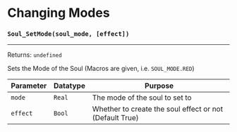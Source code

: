 # Changing Modes

### `Soul_SetMode(soul_mode, [effect])`
---
 Returns: `undefined`

Sets the Mode of the Soul (Macros are given, i.e. `SOUL_MODE.RED`)

| Parameter | Datatype  | Purpose |
|-----------|-----------|---------|
|`mode` |`Real` |The mode of the soul to set to |
|`effect` |`Bool` |Whether to create the soul effect or not (Default True) |





























